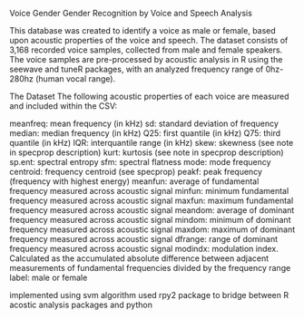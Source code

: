 Voice Gender
Gender Recognition by Voice and Speech Analysis

This database was created to identify a voice as male or female, based upon acoustic properties of the voice and speech. The dataset consists of 3,168 recorded voice samples, collected from male and female speakers. The voice samples are pre-processed by acoustic analysis in R using the seewave and tuneR packages, with an analyzed frequency range of 0hz-280hz (human vocal range).

The Dataset
The following acoustic properties of each voice are measured and included within the CSV:

meanfreq: mean frequency (in kHz)
sd: standard deviation of frequency
median: median frequency (in kHz)
Q25: first quantile (in kHz)
Q75: third quantile (in kHz)
IQR: interquantile range (in kHz)
skew: skewness (see note in specprop description)
kurt: kurtosis (see note in specprop description)
sp.ent: spectral entropy
sfm: spectral flatness
mode: mode frequency
centroid: frequency centroid (see specprop)
peakf: peak frequency (frequency with highest energy)
meanfun: average of fundamental frequency measured across acoustic signal
minfun: minimum fundamental frequency measured across acoustic signal
maxfun: maximum fundamental frequency measured across acoustic signal
meandom: average of dominant frequency measured across acoustic signal
mindom: minimum of dominant frequency measured across acoustic signal
maxdom: maximum of dominant frequency measured across acoustic signal
dfrange: range of dominant frequency measured across acoustic signal
modindx: modulation index. Calculated as the accumulated absolute difference between adjacent measurements of fundamental frequencies divided by the frequency range
label: male or female


implemented using svm algorithm 
used rpy2 package to bridge between R acostic analysis packages and python
